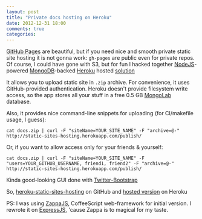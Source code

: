 ```yaml
---
layout: post
title: "Private docs hosting on Heroku"
date: 2012-12-31 18:00
comments: true
categories: 
---
```



[GitHub Pages](http://pages.github.com/) are beautiful, but if you need nice and smooth private static site hosting it is not gonna work: `gh-pages` are public even for private repos. Of course, I could have gone with S3, but for fun I hacked together [NodeJS](http://nodejs.org/)-powered [MongoDB](http://www.mongodb.org/)-backed [Heroku](http://www.heroku.com/) hosted [solution](http://static-sites-hosting.herokuapp.com/)

<!-- more -->

It allows you to upload static site in `.zip` archive. For convenience, it uses GitHub-provided authentication. Heroku doesn't provide filesystem write access, so the app stores all your stuff in a free 0.5 GB [MongoLab](https://mongolab.com) database.

Also, it provides nice command-line snippets for uploading (for CI/makefile usage, I guess):

```
cat docs.zip | curl -F "siteName=YOUR_SITE_NAME" -F "archive=@-" http://static-sites-hosting.herokuapp.com/publish/
```

Or, if you want to allow access only for your friends & yourself:

```
cat docs.zip | curl -F "siteName=YOUR_SITE_NAME" -F "users=YOUR_GITHUB_USERNAME, friend1, friend2" -F "archive=@-" http://static-sites-hosting.herokuapp.com/publish/
```

Kinda good-looking GUI done with [Twitter-Bootstrap](http://twitter.github.com/bootstrap/)

So, [heroku-static-sites-hosting](https://github.com/darvin/heroku-static-sites-hosting) on GitHub and [hosted version](http://static-sites-hosting.herokuapp.com/) on Heroku

PS: I was using [ZappaJS](https://github.com/zappajs/zappajs), CoffeeScript web-framework for initial version. I rewrote it on [ExpressJS](http://expressjs.com/), 'cause Zappa is to magical for my taste.